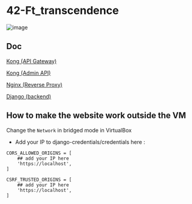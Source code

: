 # 42-Ft\_transcendence

![image](https://github.com/user-attachments/assets/f266f930-f28c-4535-9c52-ea2ea5d4e442)

## Doc

[Kong (API Gateway)](https://docs.konghq.com/gateway/3.8.x/)

[Kong (Admin API)](https://docs.konghq.com/gateway/api/admin-oss/latest/#/Plugins/create-plugin-for-consumer)

[Nginx (Reverse Proxy)](https://docs.nginx.com/nginx/admin-guide/web-server/)

[Django (backend)](https://docs.djangoproject.com/en/5.1/)


## How to make the website work outside the VM

Change the `Network` in bridged mode in VirtualBox
- Add your IP to django-credentials/credentials here :
```
CORS_ALLOWED_ORIGINS = [ 
    ## add your IP here
    'https://localhost',
]

CSRF_TRUSTED_ORIGINS = [
    ## add your IP here
    'https://localhost',
]
```

